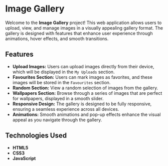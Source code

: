 # Image Gallery

Welcome to the **Image Gallery** project! This web application allows users to upload, view, and manage images in a visually appealing gallery format. The gallery is designed with features that enhance user experience through animations, hover effects, and smooth transitions.

## Features

- **Upload Images:** Users can upload images directly from their device, which will be displayed in the `My Uploads` section.
- **Favourites Section:** Users can mark images as favorites, and these images will be stored in the `Favourites` section.
- **Random Section:** View a random selection of images from the gallery.
- **Wallpapers Section:** Browse through a series of images that are perfect for wallpapers, displayed in a smooth slider.
- **Responsive Design:** The gallery is designed to be fully responsive, ensuring a seamless experience across all devices.
- **Animations:** Smooth animations and pop-up effects enhance the visual appeal as you navigate through the gallery.

## Technologies Used

- **HTML5**
- **CSS3**
- **JavaScript**

